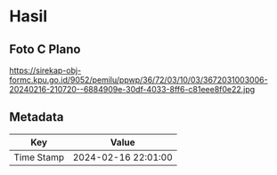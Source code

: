 # Hasil

## Foto C Plano

https://sirekap-obj-formc.kpu.go.id/9052/pemilu/ppwp/36/72/03/10/03/3672031003006-20240216-210720--6884909e-30df-4033-8ff6-c81eee8f0e22.jpg


## Metadata

| Key        | Value               |
| ---------- | ------------------- |
| Time Stamp | 2024-02-16 22:01:00 |



